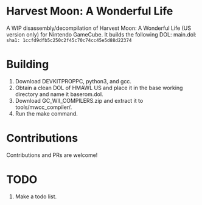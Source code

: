 # Harvest Moon: A Wonderful Life
A WIP disassembly/decompilation of Harvest Moon: A Wonderful Life (US version only) for Nintendo GameCube.
It builds the following DOL:
main.dol: ``sha1: 1ccfd9dfb5c250c2f45c70c74cc45e5d88d22374``

# Building
1. Download DEVKITPROPPC, python3, and gcc.
2. Obtain a clean DOL of HMAWL US and place it in the base working directory and name it baserom.dol.
3. Download GC_WII_COMPILERS.zip and extract it to tools/mwcc_compiler/.
4. Run the make command.

# Contributions
Contributions and PRs are welcome!

# TODO
1. Make a todo list.